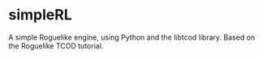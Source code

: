 # simpleRL
 A simple Roguelike engine, using Python and the libtcod library. Based on the Roguelike TCOD tutorial.
